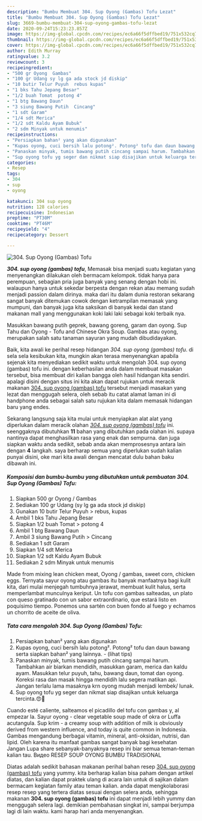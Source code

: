 ```yaml
---
description: "Bumbu Membuat 304. Sup Oyong (Gambas) Tofu Lezat"
title: "Bumbu Membuat 304. Sup Oyong (Gambas) Tofu Lezat"
slug: 3669-bumbu-membuat-304-sup-oyong-gambas-tofu-lezat
date: 2020-09-24T15:23:23.857Z
image: https://img-global.cpcdn.com/recipes/ec6a66f5dffbed19/751x532cq70/304-sup-oyong-gambas-tofu-foto-resep-utama.jpg
thumbnail: https://img-global.cpcdn.com/recipes/ec6a66f5dffbed19/751x532cq70/304-sup-oyong-gambas-tofu-foto-resep-utama.jpg
cover: https://img-global.cpcdn.com/recipes/ec6a66f5dffbed19/751x532cq70/304-sup-oyong-gambas-tofu-foto-resep-utama.jpg
author: Edith Murray
ratingvalue: 3.2
reviewcount: 3
recipeingredient:
- "500 gr Oyong  Gambas"
- "100 gr Udang sy lg ga ada stock jd diskip"
- "10 butir Telur Puyuh  rebus kupas"
- "1 bks Tahu Jepang Besar"
- "1/2 buah Tomat  potong 4"
- "1 btg Bawang Daun"
- "3 siung Bawang Putih  Cincang"
- "1 sdt Garam"
- "1/4 sdt Merica"
- "1/2 sdt Kaldu Ayam Bubuk"
- "2 sdm Minyak untuk menumis"
recipeinstructions:
- "Persiapkan bahan² yang akan digunakan"
- "Kupas oyong, cuci bersih lalu potong². Potong² tofu dan daun bawang serta siapkan bahan² yang lainnya.           (lihat tips)"
- "Panaskan minyak, tumis bawang putih cincang sampai harum. Tambahkan air biarkan mendidih, masukkan garam, merica dan kaldu ayam. Masukkan telur puyuh, tahu, bawang daun, tomat dan oyong. Koreksi rasa dan masak hingga mendidih lalu segera matikan api. Jangan terlalu lama masaknya krn oyong mudah menjadi lembek/ lunak."
- "Sup oyong tofu yg seger dan nikmat siap disajikan untuk keluarga tercinta.😍💚"
categories:
- Resep
tags:
- 304
- sup
- oyong

katakunci: 304 sup oyong 
nutrition: 128 calories
recipecuisine: Indonesian
preptime: "PT30M"
cooktime: "PT46M"
recipeyield: "4"
recipecategory: Dessert

---
```



![304. Sup Oyong (Gambas) Tofu](https://img-global.cpcdn.com/recipes/ec6a66f5dffbed19/751x532cq70/304-sup-oyong-gambas-tofu-foto-resep-utama.jpg)

<b><i>304. sup oyong (gambas) tofu</i></b>, Memasak bisa menjadi suatu kegiatan yang menyenangkan dilakukan oleh bermacam kelompok. tidak hanya para perempuan, sebagian pria juga banyak yang senang dengan hobi ini. walaupun hanya untuk sekedar berpesta dengan rekan atau memang sudah menjadi passion dalam dirinya. maka dari itu dalam dunia restoran sekarang sangat banyak ditemukan cowok dengan ketrampilan memasak yang mumpuni, dan banyak juga kita saksikan di banyak kedai dan stand makanan mall yang menggunakan koki laki laki sebagai koki terbaik nya.

Masukkan bawang putih geprek, bawang goreng, garam dan oyong. Sup Tahu dan Oyong - Tofu and Chinese Okra Soup. Gambas atau oyong, merupakan salah satu tanaman sayuran yang mudah dibudidayakan.

Baik, kita awali ke perihal resep hidangan <i>304. sup oyong (gambas) tofu</i>. di sela sela kesibukan kita, mungkin akan terasa menyenangkan apabila sejenak kita menyediakan sedikit waktu untuk mengolah 304. sup oyong (gambas) tofu ini. dengan keberhasilan anda dalam membuat masakan tersebut, bisa membuat diri kalian bangga oleh hasil hidangan kita sendiri. apalagi disini dengan situs ini kita akan dapat rujukan untuk meracik makanan <u>304. sup oyong (gambas) tofu</u> tersebut menjadi masakan yang lezat dan menggugah selera, oleh sebab itu catat alamat laman ini di handphone anda sebagai salah satu rujukan kita dalam memasak hidangan baru yang endes.


Sekarang langsung saja kita mulai untuk menyiapkan alat alat yang diperlukan dalam meracik olahan <u><i>304. sup oyong (gambas) tofu</i></u> ini. seenggaknya dibutuhkan <b>11</b> bahan yang dibutuhkan pada olahan ini. supaya nantinya dapat menghasilkan rasa yang enak dan sempurna. dan juga siapkan waktu anda sedikit, sebab anda akan memprosesnya antara lain dengan <b>4</b> langkah. saya berharap semua yang diperlukan sudah kalian punyai disini, oke mari kita awali dengan mencatat dulu bahan baku dibawah ini.

<!--inarticleads1-->

##### Komposisi dan bumbu-bumbu yang dibutuhkan untuk pembuatan 304. Sup Oyong (Gambas) Tofu:

1. Siapkan 500 gr Oyong / Gambas
1. Sediakan 100 gr Udang (sy lg ga ada stock jd diskip)
1. Gunakan 10 butir Telur Puyuh &gt; rebus, kupas
1. Ambil 1 bks Tahu Jepang Besar
1. Siapkan 1/2 buah Tomat &gt; potong 4
1. Ambil 1 btg Bawang Daun
1. Ambil 3 siung Bawang Putih &gt; Cincang
1. Sediakan 1 sdt Garam
1. Siapkan 1/4 sdt Merica
1. Siapkan 1/2 sdt Kaldu Ayam Bubuk
1. Sediakan 2 sdm Minyak untuk menumis


Made from mixing lean chicken meat, Oyong / gambas, sweet corn, chicken eggs. Ternyata sayur oyong atau gambas itu banyak manfaatnya bagi kulit kita, dari mulai menjegah tumbuhnya jerawat, membuat kulit halus, serta memperlambat munculnya keriput. Un tofu con gambas salteadas, un plato con queso gratinado con un sabor extraordinario, que estará listo en poquísimo tiempo. Ponemos una sartén con buen fondo al fuego y echamos un chorrito de aceite de oliva. 

<!--inarticleads2-->

##### Tata cara mengolah 304. Sup Oyong (Gambas) Tofu:

1. Persiapkan bahan² yang akan digunakan
1. Kupas oyong, cuci bersih lalu potong². Potong² tofu dan daun bawang serta siapkan bahan² yang lainnya. -           (lihat tips)
1. Panaskan minyak, tumis bawang putih cincang sampai harum. Tambahkan air biarkan mendidih, masukkan garam, merica dan kaldu ayam. Masukkan telur puyuh, tahu, bawang daun, tomat dan oyong. Koreksi rasa dan masak hingga mendidih lalu segera matikan api. Jangan terlalu lama masaknya krn oyong mudah menjadi lembek/ lunak.
1. Sup oyong tofu yg seger dan nikmat siap disajikan untuk keluarga tercinta.😍💚


Cuando esté caliente, salteamos el picadillo del tofu con gambas y, al empezar la. Sayur oyong - clear vegetable soup made of okra or Luffa acutangula. Sup krim - a creamy soup with addition of milk is obviously derived from western influence, and today is quite common in Indonesia. Gambas mengandung berbagai vitamin, mineral, anti-oksidan, nutrisi, dan lipid. Oleh karena itu manfaat gambas sangat banyak bagi kesehatan Jangan Lupa share sebanyak-banyaknya resep ini biar semua teman-teman kalian tau. Видео RESEP SOUP OYONG BUMBU TRADISIONAL 

Diatas adalah sedikit bahasan makanan perihal bahan resep <u>304. sup oyong (gambas) tofu</u> yang yummy. kita berharap kalian bisa paham dengan artikel diatas, dan kalian dapat praktek ulang di acara lain untuk di sajikan dalam bermacam kegiatan family atau teman kalian. anda dapat mengkolaborasi resep resep yang tertera diatas sesuai dengan selera anda, sehingga makanan <b>304. sup oyong (gambas) tofu</b> ini dapat menjadi lebih yummy dan menggugah selera lagi. demikian pembahasan singkat ini, sampai berjumpa lagi di lain waktu. kami harap hari anda menyenangkan.

